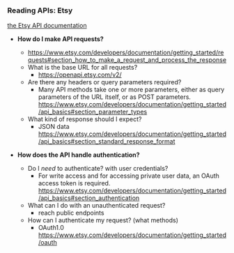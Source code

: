 ### Reading APIs: Etsy
[the Etsy API documentation](https://www.etsy.com/developers/documentation)

* **How do I make API requests?**
  - https://www.etsy.com/developers/documentation/getting_started/requests#section_how_to_make_a_request_and_process_the_response
  * What is the base URL for all requests?
      - https://openapi.etsy.com/v2/
  * Are there any headers or query parameters required?
      - Many API methods take one or more parameters, either as query parameters of the URL itself, or as POST parameters. https://www.etsy.com/developers/documentation/getting_started/api_basics#section_parameter_types
  * What kind of response should I expect?
      - JSON data
      https://www.etsy.com/developers/documentation/getting_started/api_basics#section_standard_response_format


* **How does the API handle authentication?**
  * Do I _need_ to authenticate? with user credentials?
    - For write access and for accessing private user data, an OAuth access token is required. https://www.etsy.com/developers/documentation/getting_started/api_basics#section_authentication
  * What can I do with an unauthenticated request?
    - reach public endpoints
  * How can I authenticate my request? (what methods)
    - OAuth1.0 https://www.etsy.com/developers/documentation/getting_started/oauth
